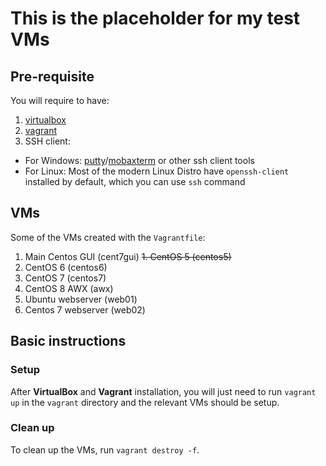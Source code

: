 # This is the placeholder for my test VMs

## Pre-requisite
You will require to have:
1. [virtualbox](https://www.virtualbox.org/wiki/Downloads)
1. [vagrant](https://www.vagrantup.com/downloads)
1. SSH client:
  - For Windows: [putty](https://www.chiark.greenend.org.uk/~sgtatham/putty/latest.html)/[mobaxterm](https://mobaxterm.mobatek.net/download.html) or other ssh client tools
  - For Linux: Most of the modern Linux Distro have `openssh-client` installed by default, which you can use `ssh` command   
 
## VMs
Some of the VMs created with the `Vagrantfile`:
1. Main Centos GUI (cent7gui)
~~1. CentOS 5 (centos5)~~
1. CentOS 6 (centos6)
1. CentOS 7 (centos7)
1. CentOS 8 AWX (awx)
1. Ubuntu webserver (web01)
1. Centos 7 webserver (web02)


## Basic instructions
### Setup
After **VirtualBox** and **Vagrant** installation, you will just need to run `vagrant up` in the `vagrant` directory and the relevant VMs should be setup.

### Clean up
To clean up the VMs, run `vagrant destroy -f`.
